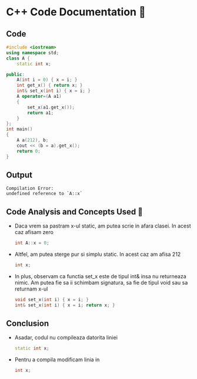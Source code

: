 # C++ Code Documentation 📄

## Code
```cpp
#include <iostream>
using namespace std;
class A {
    static int x;

public:
    A(int i = 0) { x = i; }
    int get_x() { return x; }
    int& set_x(int i) { x = i; }
    A operator=(A a1)
    {
        set_x(a1.get_x());
        return a1;
    }
};
int main()
{
    A a(212), b;
    cout << (b = a).get_x();
    return 0;
}
```

## Output
```
Compilation Error:
undefined reference to `A::x`
```

## Code Analysis and Concepts Used 🧠

- Daca vrem sa pastram x-ul static, am putea scrie in afara clasei. In acest caz afisam zero
    ```cpp
    int A::x = 0;
    ```

- Altfel, am putea sterge pur si simplu static. In acest caz am afisa 212
    ```cpp
    int x;
    ```

- In plus, observam ca functia set_x este de tipul int& insa nu returneaza nimic. Am putea fie sa ii schimbam signatura, sa fie de tipul void sau sa returnam x-ul
    ```cpp
    void set_x(int i) { x = i; }
    int& set_x(int i) { x = i; return x; }
    ```

## Conclusion

- Asadar, codul nu compileaza datorita liniei
    ```cpp
    static int x;
    ```
- Pentru a compila modificam linia in 
    ```cpp
    int x;
    ```